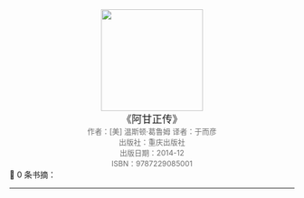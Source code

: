 <center><img src="https://ck-cdn.annatarhe.cn/clippingkk/book/s27905689.jpg" width="180"> </center>
<center><font size=4>《阿甘正传》</font></center>
<center><font color='#6e6e6e' size=2>作者：[美] 温斯顿·葛鲁姆 译者：于而彦</font></center>
<center><font color='#6e6e6e' size=2>出版社：重庆出版社</font></center>
<center><font color='#6e6e6e' size=2>出版日期：2014-12</font></center>
<center><font color='#6e6e6e' size=2>ISBN：9787229085001</font></center>
📖 0 条书摘：

---

